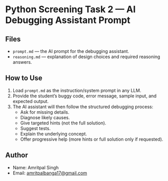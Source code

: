 # Python Screening Task 2 — AI Debugging Assistant Prompt

## Files
- `prompt.md` — the AI prompt for the debugging assistant.
- `reasoning.md` — explanation of design choices and required reasoning answers.

## How to Use
1. Load `prompt.md` as the instruction/system prompt in any LLM.  
2. Provide the student’s buggy code, error message, sample input, and expected output.  
3. The AI assistant will then follow the structured debugging process:
   - Ask for missing details.
   - Diagnose likely causes.
   - Give targeted hints (not the full solution).
   - Suggest tests.
   - Explain the underlying concept.
   - Offer progressive help (more hints or full solution only if requested).



## Author
- Name: Amritpal Singh 
- Email: amritpalbanga17@gmail.com 
